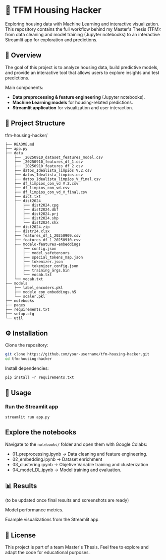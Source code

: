 # 🏡 TFM Housing Hacker

Exploring housing data with Machine Learning and interactive visualization.  
This repository contains the full workflow behind my Master's Thesis (TFM):  
from data cleaning and model training (Jupyter notebooks) to an interactive Streamlit app for exploration and predictions.

## 📌 Overview

The goal of this project is to analyze housing data, build predictive models, and provide an interactive tool that allows users to explore insights and test predictions.

Main components:

- **Data preprocessing & feature engineering** (Jupyter notebooks).
- **Machine Learning models** for housing-related predictions.
- **Streamlit application** for visualization and user interaction.

## 📂 Project Structure

tfm-housing-hacker/

```
├── README.md
├── app.py
├── data
│   ├── _20250910_dataset_features_model.csv
│   ├── _20250910_features_df_1.csv
│   ├── _20250910_features_df_2.csv
│   ├── datos_Idealista_limpios V.2.csv
│   ├── datos_Idealista_limpios.csv
│   ├── datos_Idealista_limpios_V_final.csv
│   ├── df_limpios_con_vd V.2.csv
│   ├── df_limpios_con_vd.csv
│   ├── df_limpios_con_vd_V_final.csv
│   ├── dict.txt
│   ├── dist2024
│   │   ├── dist2024.cpg
│   │   ├── dist2024.dbf
│   │   ├── dist2024.prj
│   │   ├── dist2024.shp
│   │   └── dist2024.shx
│   ├── dist2024.zip
│   ├── distr24.xlsx
│   ├── features_df_1_20250909.csv
│   ├── features_df_1_20250910.csv
│   ├── modelo-features-embeddings
│   │   ├── config.json
│   │   ├── model.safetensors
│   │   ├── special_tokens_map.json
│   │   ├── tokenizer.json
│   │   ├── tokenizer_config.json
│   │   ├── training_args.bin
│   │   └── vocab.txt
│   └── vocab.txt
├── models
│   ├── label_encoders.pkl
│   ├── modelo_con_embeddings.h5
│   └── scaler.pkl
├── notebooks
├── pages
├── requirements.txt
├── setup.cfg
└── util
```

## ⚙️ Installation

Clone the repository:

```bash
git clone https://github.com/your-username/tfm-housing-hacker.git
cd tfm-housing-hacker
```

Install dependencies:

```
pip install -r requirements.txt
```

## 🚀 Usage

### Run the Streamlit app

```
streamlit run app.py
```

## Explore the notebooks

Navigate to the `notebooks/` folder and open them with Google Colabs:

- 01_preprocessing.ipynb → Data cleaning and feature engineering.
- 02_embedding.ipynb → Dataset enrichment
- 03_clustering.ipynb → Objetive Variable training and clusterization
- 04_model_DL.ipynb → Model training and evaluation.

## 📊 Results

(to be updated once final results and screenshots are ready)

Model performance metrics.

Example visualizations from the Streamlit app.

## 📄 License

This project is part of a team Master's Thesis.
Feel free to explore and adapt the code for educational purposes.
